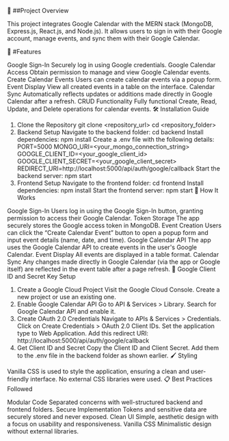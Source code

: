 📄 ##Project Overview

This project integrates Google Calendar with the MERN stack (MongoDB, Express.js, React.js, and Node.js). It allows users to sign in with their Google account, manage events, and sync them with their Google Calendar.

🌟 #Features

Google Sign-In
Securely log in using Google credentials.
Google Calendar Access
Obtain permission to manage and view Google Calendar events.
Create Calendar Events
Users can create calendar events via a popup form.
Event Display
View all created events in a table on the interface.
Calendar Sync
Automatically reflects updates or additions made directly in Google Calendar after a refresh.
CRUD Functionality
Fully functional Create, Read, Update, and Delete operations for calendar events.
🛠️ Installation Guide

1. Clone the Repository
git clone <repository_url>
cd <repository_folder>
2. Backend Setup
Navigate to the backend folder:
cd backend
Install dependencies:
npm install
Create a .env file with the following details:
PORT=5000
MONGO_URI=<your_mongo_connection_string>
GOOGLE_CLIENT_ID=<your_google_client_id>
GOOGLE_CLIENT_SECRET=<your_google_client_secret>
REDIRECT_URI=http://localhost:5000/api/auth/google/callback
Start the backend server:
npm start
3. Frontend Setup
Navigate to the frontend folder:
cd frontend
Install dependencies:
npm install
Start the frontend server:
npm start
🚀 How It Works

Google Sign-In
Users log in using the Google Sign-In button, granting permission to access their Google Calendar.
Token Storage
The app securely stores the Google access token in MongoDB.
Event Creation
Users can click the “Create Calendar Event” button to open a popup form and input event details (name, date, and time).
Google Calendar API
The app uses the Google Calendar API to create events in the user's Google Calendar.
Event Display
All events are displayed in a table format.
Calendar Sync
Any changes made directly in Google Calendar (via the app or Google itself) are reflected in the event table after a page refresh.
🔑 Google Client ID and Secret Key Setup

1. Create a Google Cloud Project
Visit the Google Cloud Console.
Create a new project or use an existing one.
2. Enable Google Calendar API
Go to API & Services > Library.
Search for Google Calendar API and enable it.
3. Create OAuth 2.0 Credentials
Navigate to APIs & Services > Credentials.
Click on Create Credentials > OAuth 2.0 Client IDs.
Set the application type to Web Application.
Add this redirect URI:
http://localhost:5000/api/auth/google/callback
4. Get Client ID and Secret
Copy the Client ID and Client Secret.
Add them to the .env file in the backend folder as shown earlier.
🖌️ Styling

Vanilla CSS is used to style the application, ensuring a clean and user-friendly interface.
No external CSS libraries were used.
📋 Best Practices Followed

Modular Code
Separated concerns with well-structured backend and frontend folders.
Secure Implementation
Tokens and sensitive data are securely stored and never exposed.
Clean UI
Simple, aesthetic design with a focus on usability and responsiveness.
Vanilla CSS
Minimalistic design without external libraries.
